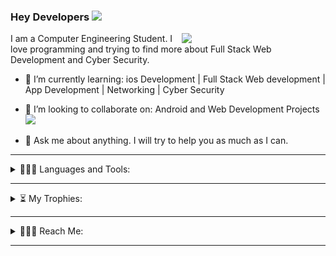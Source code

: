 ### Hey Developers <img src="https://github.com/TheDudeThatCode/TheDudeThatCode/blob/master/Assets/Earth.gif" width="24px">

<img align='right' src="https://media.giphy.com/media/M9gbBd9nbDrOTu1Mqx/giphy.gif" width="230">
I am a Computer Engineering Student. I love programming and trying to find more about Full Stack Web Development and Cyber Security. 

<!-- - 🔭 I’m currently working at: -->

- 🌱 I’m currently learning: ios Development | Full Stack Web development | App Development | Networking | Cyber Security

- 👯 I’m looking to collaborate on: Android and Web Development Projects <img src="https://media.giphy.com/media/WUlplcMpOCEmTGBtBW/giphy.gif" width="30">

- 💬 Ask me about anything. I will try to help you as much as I can.

---
<details>
<summary>👨🏻‍💻 Languages and Tools:</summary>
 <br />
 
<img align="left" alt="Android" width="26px" src="https://raw.githubusercontent.com/github/explore/80688e429a7d4ef2fca1e82350fe8e3517d3494d/topics/android/android.png" href="#"/>

<img align="left" alt="Visual Studio Code" width="26px" src="https://raw.githubusercontent.com/github/explore/80688e429a7d4ef2fca1e82350fe8e3517d3494d/topics/visual-studio-code/visual-studio-code.png" />

<img align="left" alt="HTML5" width="26px" src="https://raw.githubusercontent.com/github/explore/80688e429a7d4ef2fca1e82350fe8e3517d3494d/topics/html/html.png" />

<img align="left" alt="CSS3" width="26px" src="https://raw.githubusercontent.com/github/explore/80688e429a7d4ef2fca1e82350fe8e3517d3494d/topics/css/css.png" />

<img align="left" alt="JavaScript" width="26px" src="https://raw.githubusercontent.com/github/explore/80688e429a7d4ef2fca1e82350fe8e3517d3494d/topics/javascript/javascript.png" />

<img align="left" alt="React" width="26px" src="https://raw.githubusercontent.com/github/explore/80688e429a7d4ef2fca1e82350fe8e3517d3494d/topics/react/react.png" />

<img align="left" alt="Node.js" width="26px" src="https://raw.githubusercontent.com/github/explore/80688e429a7d4ef2fca1e82350fe8e3517d3494d/topics/nodejs/nodejs.png" />

<img align="left" alt="SQL" width="26px" src="https://raw.githubusercontent.com/github/explore/80688e429a7d4ef2fca1e82350fe8e3517d3494d/topics/sql/sql.png" />

<img align="left" alt="MySQL" width="26px" src="https://raw.githubusercontent.com/github/explore/80688e429a7d4ef2fca1e82350fe8e3517d3494d/topics/mysql/mysql.png" />

<img align="left" alt="Git" width="26px" src="https://raw.githubusercontent.com/github/explore/80688e429a7d4ef2fca1e82350fe8e3517d3494d/topics/git/git.png" />

<img align="left" alt="GitHub" width="26px" src="https://raw.githubusercontent.com/github/explore/78df643247d429f6cc873026c0622819ad797942/topics/github/github.png" />

<img align="left" alt="Terminal" width="26px" src="https://raw.githubusercontent.com/github/explore/80688e429a7d4ef2fca1e82350fe8e3517d3494d/topics/terminal/terminal.png" />
<br />
</details>

---

<details>
 <summary>⏳ My Trophies:</summary>
 <br />
 
[![trophy](https://github-profile-trophy.vercel.app/?username=atharva21-stack&theme=dracula&row=2&column=3)](https://github.com/ryo-ma/github-profile-trophy)
 
<br />
</details>

---
<details active="true">
 <summary>💁🏻‍♂️ Reach Me:</summary>
<br />

[<img align="left" alt="cmulay | Instagram" width="22px" src="https://cdn.jsdelivr.net/npm/simple-icons@v3/icons/gmail.svg" />](mailto:chandwadkar28@gmail.com)
[<img align="left" alt="cmulay | Instagram" width="22px" src="https://cdn.jsdelivr.net/npm/simple-icons@v3/icons/instagram.svg" />](https://instagram.com/atharva.21?igshid=4gskes0uw0uy)
[<img align="left" alt="cmulay | LinkedIn" width="22px" src="https://cdn.jsdelivr.net/npm/simple-icons@v3/icons/linkedin.svg" />](#)
<br />
</details>

---

